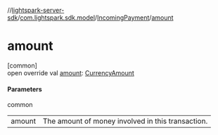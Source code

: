 //[lightspark-server-sdk](../../../index.md)/[com.lightspark.sdk.model](../index.md)/[IncomingPayment](index.md)/[amount](amount.md)

# amount

[common]\
open override val [amount](amount.md): [CurrencyAmount](../-currency-amount/index.md)

#### Parameters

common

| | |
|---|---|
| amount | The amount of money involved in this transaction. |
